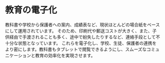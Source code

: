 # 教育の電子化
教科書や学校から保護者への案内、成績表など、現状ほとんどの場合紙をベースにして運用されています。 そのため、印刷代や郵送コストが大きく、また、子供経由で手渡されることも多く、途中で紛失したりするなど、連絡手段として不十分な状態となっています。 これらを電子化し、学校、生徒、保護者の連携をより密にします。教科書もタブレットで閲覧できるようにし、スムーズなコミュニケーションと教育の効率化を実現させます。
